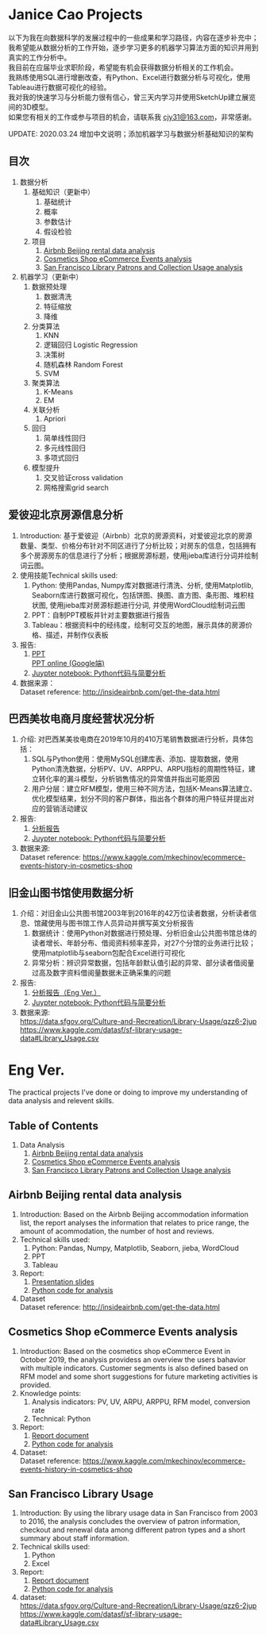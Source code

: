 # Janice Cao Projects
以下为我在向数据科学的发展过程中的一些成果和学习路径，内容在逐步补充中；  
我希望能从数据分析的工作开始，逐步学习更多的机器学习算法方面的知识并用到真实的工作分析中。  
我目前在应届毕业求职阶段，希望能有机会获得数据分析相关的工作机会。  
我熟练使用SQL进行增删改查，有Python、Excel进行数据分析与可视化，使用Tableau进行数据可视化的经验。  
我对我的快速学习与分析能力很有信心，曾三天内学习并使用SketchUp建立展览间的3D模型。  
如果您有相关的工作或参与项目的机会，请联系我 cjy31@163.com，非常感谢。

UPDATE: 
2020.03.24 增加中文说明；添加机器学习与数据分析基础知识的架构  

## 目次
1. 数据分析
    1. 基础知识（更新中）
        1. 基础统计
        2. 概率
        3. 参数估计
        4. 假设检验
    1. 项目
        1. [Airbnb Beijing rental data analysis](#airbnb2)
        2. [Cosmetics Shop eCommerce Events analysis](#cosmetics2)  
        3. [San Francisco Library Patrons and Collection Usage analysis](#sf2)  
2. 机器学习（更新中）
    1. 数据预处理
        1. 数据清洗
        2. 特征缩放
        3. 降维
    1. 分类算法
        1. KNN
        2. 逻辑回归 Logistic Regression
        3. 决策树
        4. 随机森林 Random Forest
        5. SVM
    2. 聚类算法
        1. K-Means
        2. EM
    3. 关联分析
        1. Apriori
    4. 回归
        1. 简单线性回归
        2. 多元线性回归
        3. 多项式回归
    5. 模型提升
        1. 交叉验证cross validation
        2. 网格搜索grid search

## <span id = "airbnb2">爱彼迎北京房源信息分析</span>  
1. Introduction: 基于爱彼迎（Airbnb）北京的房源资料，对爱彼迎北京的房源数量、类型、价格分布针对不同区进行了分析比较；对房东的信息，包括拥有多个房源房东的信息进行了分析；根据房源标题，使用jieba库进行分词并绘制词云图。
2. 使用技能Technical skills used:  
    1. Python: 使用Pandas, Numpy库对数据进行清洗、分析, 使用Matplotlib, Seaborn库进行数据可视化，包括饼图、换图、直方图、条形图、堆积柱状图, 使用jieba库对房源标题进行分词, 并使用WordCloud绘制词云图  
    2. PPT：自制PPT模板并针对主要数据进行报告
    3. Tableau：根据资料中的经纬度，绘制可交互的地图，展示具体的房源价格、描述，并制作仪表板
3. 报告:
    1. [PPT](01_airbnb_beijing/Airbnb_Beijing_presentation.pdf)  
    [PPT online (Google端)](https://drive.google.com/open?id=1Ll-_WxqQtc6lezQsmIO94QS7JWmb0dWU)
    2. [Juypter notebook: Python代码与简要分析](01_airbnb_beijing/airbnb_beijing_python.ipynb)
4. 数据来源：  
  Dataset reference: http://insideairbnb.com/get-the-data.html  

## <span id = "cosmetics2">巴西美妆电商月度经营状况分析</span>
1. 介绍: 对巴西某美妆电商在2019年10月的410万笔销售数据进行分析，具体包括： 
    1. SQL与Python使用：使用MySQL创建库表、添加、提取数据，使用Python清洗数据，分析PV、UV、ARPPU、ARPU指标的周期性特征，建立转化率的漏斗模型，分析销售情况的异常值并指出可能原因
    2. 用户分层：建立RFM模型，使用三种不同方法，包括K-Means算法建立、优化模型结果，划分不同的客户群体，指出各个群体的用户特征并提出对应的营销活动建议
2. 报告:  
    1. [分析报告](02_cosmetic_ecommerce/Ecommerce_events_history_in_cosmetics_shop.pdf)  
    2. [Juypter notebook: Python代码与简要分析](02_cosmetic_ecommerce/Cosmetic_Ecommerce_Shop_User_Events_Analysis.ipynb)
3. 数据来源:  
    Dataset reference: https://www.kaggle.com/mkechinov/ecommerce-events-history-in-cosmetics-shop

## <span id = "sf2">旧金山图书馆使用数据分析</span>
1. 介绍：对旧金山公共图书馆2003年到2016年的42万位读者数据，分析读者信息、馆藏使用与图书馆工作人员异动并撰写英文分析报告
    1. 数据统计：使用Python对数据进行预处理、分析旧金山公共图书馆总体的读者增长、年龄分布、借阅资料频率差异，对27个分馆的业务进行比较；使用matplotlib与seaborn包配合Excel进行可视化
    2. 异常分析：辨识异常数据，包括年龄默认值引起的异常、部分读者借阅量过高及数字资料借阅量数据未正确采集的问题
3. 报告:  
    1. [分析报告（Eng Ver.）](03_sf_library/San_Francisco_Library_Usage_analysis_report.pdf)
    2. [Juypter notebook: Python代码与简要分析](03_sf_library/SF_library_usage_analysis.ipynb)
4. 数据来源:  
https://data.sfgov.org/Culture-and-Recreation/Library-Usage/qzz6-2jup  
https://www.kaggle.com/datasf/sf-library-usage-data#Library_Usage.csv

# Eng Ver.
The practical projects I've done or doing to improve my understanding of data analysis and relevent skills.  

## Table of Contents  
1. Data Analysis
    1. [Airbnb Beijing rental data analysis](#airbnb)
    2. [Cosmetics Shop eCommerce Events analysis](#cosmetics)  
    3. [San Francisco Library Patrons and Collection Usage analysis](#sf)  

## <span id = "airbnb">Airbnb Beijing rental data analysis</span>  
1. Introduction: Based on the Airbnb Beijing accommodation information list, the report analyses the information that relates to price range, the amount of acommodation, the number of host and reviews.
2. Technical skills used:  
    1. Python: Pandas, Numpy, Matplotlib, Seaborn, jieba, WordCloud  
    2. PPT
    3. Tableau
3. Report:
    1. [Presentation slides](01_airbnb_beijing/Airbnb_Beijing_presentation.pdf)
    2. [Python code for analysis](01_airbnb_beijing/airbnb_beijing_python.ipynb)
4. Dataset  
  Dataset reference: http://insideairbnb.com/get-the-data.html  

## <span id = "cosmetics">Cosmetics Shop eCommerce Events analysis</span>
1. Introduction: Based on the cosmetics shop eCommerce Event in October 2019, the analysis providess an overview the users bahavior with multiple indicators. Customer segments is also defined based on RFM model and some short suggestions for future marketing activities is provided.    
2. Knowledge points:
    1. Analysis indicators: PV, UV, ARPU, ARPPU, RFM model, conversion rate  
    2. Technical: Python
3. Report:  
    1. [Report document](02_cosmetic_ecommerce/Ecommerce_events_history_in_cosmetics_shop.pdf)  
    2. [Python code for analysis](02_cosmetic_ecommerce/Cosmetic_Ecommerce_Shop_User_Events_Analysis.ipynb)
4. Dataset:  
    Dataset reference: https://www.kaggle.com/mkechinov/ecommerce-events-history-in-cosmetics-shop

## <span id = "sf">San Francisco Library Usage</span>
1. Introduction: By using the library usage data in San Francisco from 2003 to 2016, the analysis concludes the overview of patron information, checkout and renewal data among different patron types and a short summary about staff information.
2. Technical skills used:
    1. Python
    2. Excel
3. Report:  
    1. [Report document](03_sf_library/San_Francisco_Library_Usage_analysis_report.pdf)
    2. [Python code for analysis](03_sf_library/SF_library_usage_analysis.ipynb)
4. dataset:  
https://data.sfgov.org/Culture-and-Recreation/Library-Usage/qzz6-2jup  
https://www.kaggle.com/datasf/sf-library-usage-data#Library_Usage.csv


